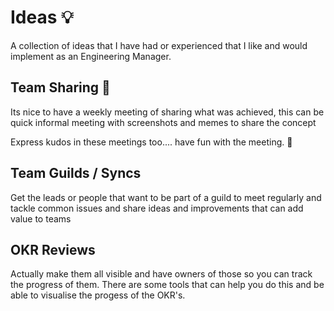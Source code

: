 # Ideas 💡

A collection of ideas that I have had or experienced that I like and would implement as an Engineering Manager.

## Team Sharing 🤝

Its nice to have a weekly meeting of sharing what was achieved, this can be quick informal meeting
with screenshots and memes to share the concept

Express kudos in these meetings too.... have fun with the meeting. 🎁

## Team Guilds / Syncs

Get the leads or people that want to be part of a guild to meet regularly and tackle common issues and 
share ideas and improvements that can add value to teams

## OKR Reviews

Actually make them all visible and have owners of those so you can track the progress of them. There are some tools that can help you do this and be able to visualise the progess of the OKR's.